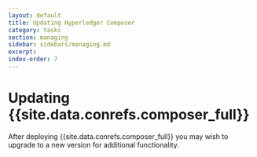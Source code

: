 ```yaml
---
layout: default
title: Updating Hyperledger Composer
category: tasks
section: managing
sidebar: sidebars/managing.md
excerpt:
index-order: 7
---
```


# Updating {{site.data.conrefs.composer_full}}

After deploying {{site.data.conrefs.composer_full}} you may wish to upgrade to a new version for additional functionality.
